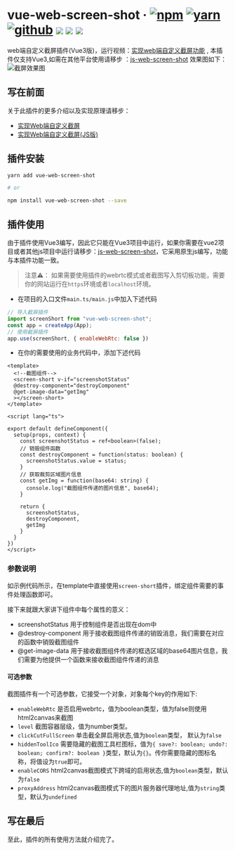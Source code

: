 # vue-web-screen-shot · [![npm](https://img.shields.io/badge/npm-v1.3.5-2081C1)](https://www.npmjs.com/package/vue-web-screen-shot) [![yarn](https://img.shields.io/badge/yarn-v1.3.5-F37E42)](https://yarnpkg.com/package/vue-web-screen-shot) [![github](https://img.shields.io/badge/GitHub-depositary-9A9A9A)](https://github.com/likaia/screen-shot) [![](https://img.shields.io/github/issues/likaia/screen-shot)](https://github.com/likaia/screen-shot/issues) [![](	https://img.shields.io/github/forks/likaia/screen-shot)](https://github.com/likaia/screen-shot/network/members) [![](	https://img.shields.io/github/stars/likaia/screen-shot)](https://github.com/likaia/screen-shot/stargazers)
web端自定义截屏插件(Vue3版)，运行视频：[实现web端自定义截屏功能](https://www.bilibili.com/video/BV1Ey4y127cV) , 本插件仅支持Vue3,如需在其他平台使用请移步 ：[js-web-screen-shot](https://www.npmjs.com/package/js-web-screen-shot) 效果图如下：
![截屏效果图](https://p9-juejin.byteimg.com/tos-cn-i-k3u1fbpfcp/486d810877a24582aa8cf110e643c138~tplv-k3u1fbpfcp-watermark.image)

## 写在前面
关于此插件的更多介绍以及实现原理请移步：
- [实现Web端自定义截屏](https://juejin.cn/post/6924368956950052877)
- [实现Web端自定义截屏(JS版)](https://juejin.cn/post/6931901091445473293)

## 插件安装
```bash
yarn add vue-web-screen-shot

# or

npm install vue-web-screen-shot --save
```

## 插件使用
由于插件使用Vue3编写，因此它只能在Vue3项目中运行，如果你需要在vue2项目或者其他js项目中运行请移步：[js-web-screen-shot](https://www.npmjs.com/package/js-web-screen-shot)，它采用原生js编写，功能与本插件功能一致。
> 注意⚠️： 如果需要使用插件的webrtc模式或者截图写入剪切板功能，需要你的网站运行在`https`环境或者`localhost`环境。

* 在项目的入口文件`main.ts/main.js`中加入下述代码
```javascript
// 导入截屏插件
import screenShort from "vue-web-screen-shot";
const app = createApp(App);
// 使用截屏插件
app.use(screenShort, { enableWebRtc: false })
```
* 在你的需要使用的业务代码中，添加下述代码
```vue
<template>
  <!--截图组件-->
  <screen-short v-if="screenshotStatus"
  @destroy-component="destroyComponent"
  @get-image-data="getImg"
  ></screen-short>
</template>

<script lang="ts">

export default defineComponent({
  setup(props, context) {
    const screenshotStatus = ref<boolean>(false);
    // 销毁组件函数
    const destroyComponent = function(status: boolean) {
      screenshotStatus.value = status;
    }
    // 获取裁剪区域图片信息
    const getImg = function(base64: string) {
      console.log("截图组件传递的图片信息", base64);
    }
    
    return {
      screenshotStatus,
      destroyComponent,
      getImg
    }
  }
})
</script>
```
### 参数说明
如示例代码所示，在template中直接使用`screen-short`插件，绑定组件需要的事件处理函数即可。

接下来就跟大家讲下组件中每个属性的意义：
* screenshotStatus 用于控制组件是否出现在dom中
* @destroy-component 用于接收截图组件传递的销毁消息，我们需要在对应的函数中销毁截图组件
* @get-image-data 用于接收截图组件传递的框选区域的base64图片信息，我们需要为他提供一个函数来接收截图组件传递的消息

#### 可选参数
截图插件有一个可选参数，它接受一个对象，对象每个key的作用如下: 
* `enableWebRtc` 是否启用webrtc，值为boolean类型，值为false则使用html2canvas来截图
* `level` 截图容器层级，值为number类型。
* `clickCutFullScreen` 单击截全屏启用状态,值为`boolean`类型， 默认为`false`
* `hiddenToolIco` 需要隐藏的截图工具栏图标，值为`{ save?: boolean; undo?: boolean; confirm?: boolean }`类型，默认为`{}`。传你需要隐藏的图标名称，将值设为`true`即可。
* `enableCORS` html2canvas截图模式下跨域的启用状态,值为`boolean`类型，默认为`false`
* `proxyAddress`  html2canvas截图模式下的图片服务器代理地址,值为`string`类型，默认为`undefined`

## 写在最后
至此，插件的所有使用方法就介绍完了。

